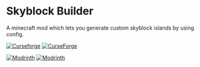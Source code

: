# Skyblock Builder
A minecraft mod which lets you generate custom skyblock islands by using config.

[![Curseforge](http://cf.way2muchnoise.eu/versions/For%20MC_446691_all.svg)](https://www.curseforge.com/minecraft/mc-mods/skyblock-builder)
[![CurseForge](http://cf.way2muchnoise.eu/full_446691_downloads.svg)](https://www.curseforge.com/minecraft/mc-mods/skyblock-builder)

[![Modrinth](https://modrinth-utils.vercel.app/api/badge/versions?id=por2AZc5&logo=true)](https://modrinth.com/mod/skyblock-builder)
[![Modrinth](https://modrinth-utils.vercel.app/api/badge/downloads?id=por2AZc5&logo=true)](https://modrinth.com/mod/skyblock-builder)

